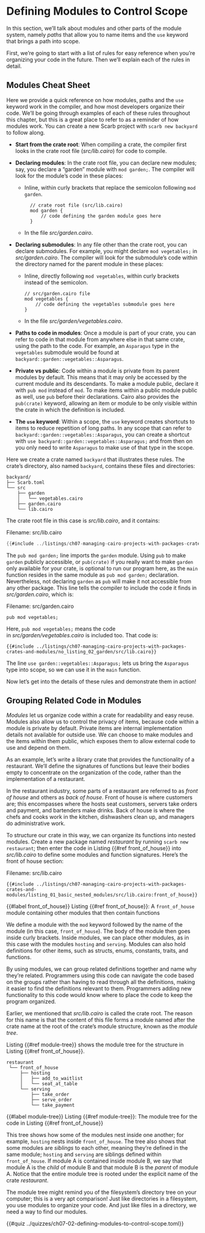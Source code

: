 # Defining Modules to Control Scope

In this section, we’ll talk about modules and other parts of the module system,
namely _paths_ that allow you to name items and the `use` keyword that brings a
path into scope.

First, we’re going to start with a list of rules for easy reference when you’re
organizing your code in the future. Then we’ll explain each of the rules in
detail.

## Modules Cheat Sheet

Here we provide a quick reference on how modules, paths and the `use` keyword
work in the compiler, and how most developers organize their
code. We’ll be going through examples of each of these rules throughout this
chapter, but this is a great place to refer to as a reminder of how modules
work. You can create a new Scarb project with `scarb new backyard` to follow along.

- **Start from the crate root**: When compiling a crate, the compiler first
  looks in the crate root file (_src/lib.cairo_) for code to compile.
- **Declaring modules**: In the crate root file, you can declare new modules;
  say, you declare a “garden” module with `mod garden;`. The compiler will look
  for the module’s code in these places:

  - Inline, within curly brackets that replace the semicolon following `mod garden`.

    ```rust,noplayground
      // crate root file (src/lib.cairo)
      mod garden {
          // code defining the garden module goes here
      }
    ```

  - In the file _src/garden.cairo_.

- **Declaring submodules**: In any file other than the crate root, you can
  declare submodules. For example, you might declare `mod vegetables;` in
  _src/garden.cairo_. The compiler will look for the submodule’s code within the
  directory named for the parent module in these places:

  - Inline, directly following `mod vegetables`, within curly brackets instead
    of the semicolon.

    ```rust,noplayground
    // src/garden.cairo file
    mod vegetables {
        // code defining the vegetables submodule goes here
    }
    ```

  - In the file _src/garden/vegetables.cairo_.

- **Paths to code in modules**: Once a module is part of your crate, you can
  refer to code in that module from anywhere else in that same crate, using the path
  to the code. For example, an `Asparagus` type in the `vegetables` submodule would be found at
  `backyard::garden::vegetables::Asparagus`.
- **Private vs public**: Code within a module is private from its parent modules by default. This means that it may only be
  accessed by the current module and its descendants. To make a module public, declare it with `pub mod` instead of `mod`. To make items within a public module public as well, use `pub` before their declarations. Cairo also provides the `pub(crate)` keyword, allowing an item or module to be only visible within the crate in which the definition is included.
- **The `use` keyword**: Within a scope, the `use` keyword creates shortcuts to
  items to reduce repetition of long paths. In any scope that can refer to
  `backyard::garden::vegetables::Asparagus`, you can create a shortcut with
  `use backyard::garden::vegetables::Asparagus;` and from then on you only need to
  write `Asparagus` to make use of that type in the scope.

Here we create a crate named `backyard` that illustrates these rules. The
crate’s directory, also named `backyard`, contains these files and directories:

```text
backyard/
├── Scarb.toml
└── src
    ├── garden
    │   └── vegetables.cairo
    ├── garden.cairo
    └── lib.cairo
```

The crate root file in this case is _src/lib.cairo_, and it contains:

<span class="filename">Filename: src/lib.cairo</span>

```rust
{{#include ../listings/ch07-managing-cairo-projects-with-packages-crates-and-modules/no_listing_01_lib/src/lib.cairo:crate}}
```

The `pub mod garden;` line imports the `garden` module. Using `pub` to make `garden` publicly accessible, or `pub(crate)` if you really want to make `garden` only available for your crate, is optional to run our program here, as the `main` function resides in the same module as `pub mod garden;` declaration. Nevertheless, not declaring `garden` as `pub` will make it not accessible from any other package.
This line tells the compiler to include the code it finds in _src/garden.cairo_, which is:

<span class="filename">Filename: src/garden.cairo</span>

```rust,noplayground
pub mod vegetables;
```

Here, `pub mod vegetables;` means the code in *src/garden/vegetables.cairo* is included too. That code is:

```rust,noplayground
{{#include ../listings/ch07-managing-cairo-projects-with-packages-crates-and-modules/no_listing_02_garden/src/lib.cairo}}
```

The line `use garden::vegetables::Asparagus;` lets us bring the `Asparagus` type into scope,
so we can use it in the `main` function.

Now let’s get into the details of these rules and demonstrate them in action!

## Grouping Related Code in Modules

_Modules_ let us organize code within a crate for readability and easy reuse.
Modules also allow us to control the privacy of items, because code within a module
is private by default. Private items are internal implementation details not
available for outside use. We can choose to make modules and the items within
them public, which exposes them to allow external code to use and depend on them.

As an example, let’s write a library crate that provides the functionality of a
restaurant. We’ll define the signatures of functions but leave their bodies
empty to concentrate on the organization of the code, rather than the
implementation of a restaurant.

In the restaurant industry, some parts of a restaurant are referred to as
_front of house_ and others as _back of house_. Front of house is where
customers are; this encompasses where the hosts seat customers, servers take
orders and payment, and bartenders make drinks. Back of house is where the
chefs and cooks work in the kitchen, dishwashers clean up, and managers do
administrative work.

To structure our crate in this way, we can organize its functions into nested
modules. Create a new package named _restaurant_ by running `scarb new restaurant`; then enter the code in Listing {{#ref front_of_house}} into _src/lib.cairo_ to
define some modules and function signatures. Here’s the front of house section:

<span class="filename">Filename: src/lib.cairo</span>

```rust,noplayground
{{#include ../listings/ch07-managing-cairo-projects-with-packages-crates-and-modules/listing_01_basic_nested_modules/src/lib.cairo:front_of_house}}
```

{{#label front_of_house}}
<span class="caption">Listing {{#ref front_of_house}}: A `front_of_house` module containing other modules that then contain functions</span>

We define a module with the `mod` keyword followed by the name of the module
(in this case, `front_of_house`). The body of the module then goes inside curly
brackets. Inside modules, we can place other modules, as in this case with the
modules `hosting` and `serving`. Modules can also hold definitions for other
items, such as structs, enums, constants, traits, and functions.

By using modules, we can group related definitions together and name why
they’re related. Programmers using this code can navigate the code based on the
groups rather than having to read through all the definitions, making it easier
to find the definitions relevant to them. Programmers adding new functionality
to this code would know where to place the code to keep the program organized.

Earlier, we mentioned that _src/lib.cairo_ is called the crate
root. The reason for this name is that the content of this file forms a module named after the crate name at the root of the crate’s module structure, known as the _module tree_.

Listing {{#ref module-tree}} shows the module tree for the structure in Listing {{#ref front_of_house}}.

```text
restaurant
 └── front_of_house
     ├── hosting
     │   ├── add_to_waitlist
     │   └── seat_at_table
     └── serving
         ├── take_order
         ├── serve_order
         └── take_payment
```

{{#label module-tree}}
<span class="caption">Listing {{#ref module-tree}}: The module tree for the code in Listing {{#ref front_of_house}}</span>

This tree shows how some of the modules nest inside one another; for example,
`hosting` nests inside `front_of_house`. The tree also shows that some modules
are _siblings_ to each other, meaning they’re defined in the same module;
`hosting` and `serving` are siblings defined within `front_of_house`. If module
A is contained inside module B, we say that module A is the _child_ of module B
and that module B is the _parent_ of module A. Notice that the entire module
tree is rooted under the explicit name of the crate _restaurant_.

The module tree might remind you of the filesystem’s directory tree on your
computer; this is a very apt comparison! Just like directories in a filesystem,
you use modules to organize your code. And just like files in a directory, we
need a way to find our modules.

{{#quiz ../quizzes/ch07-02-defining-modules-to-control-scope.toml}}
